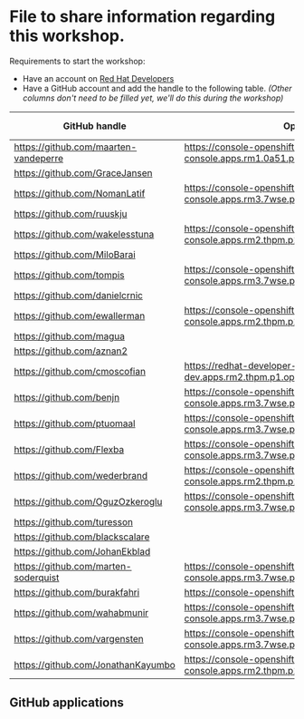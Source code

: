 # File to share information regarding this workshop.

Requirements to start the workshop:

* Have an account on [Red Hat Developers](https://developers.redhat.com)
* Have a GitHub account and add the handle to the following table.
  _(Other columns don't need to be filled yet, we'll do this during the workshop)_

| GitHub handle                         | OpenShift cluster basedomain                                                                                 | GitHub App |
|---------------------------------------|--------------------------------------------------------------------------------------------------------------|------------|
| https://github.com/maarten-vandeperre | https://console-openshift-console.apps.rm1.0a51.p1.openshiftapps.com/api/auth/github/handler/frame           | app-0      |
| https://github.com/GraceJansen        |                                                                                                              | app-0      |
| https://github.com/NomanLatif         | https://console-openshift-console.apps.rm3.7wse.p1.openshiftapps.com/api/auth/github/handler/frame           | app-0      |
| https://github.com/ruuskju            |                                                                                                              | app-0      |
| https://github.com/wakelesstuna       | https://console-openshift-console.apps.rm2.thpm.p1.openshiftapps.com/api/auth/github/handler/frame           | app-0      |
| https://github.com/MiloBarai          |                                                                                                              | app-0      |
| https://github.com/tompis             | https://console-openshift-console.apps.rm3.7wse.p1.openshiftapps.com/api/auth/github/handler/frame           | app-0      |
| https://github.com/danielcrnic        |                                                                                                              | app-0      |
| https://github.com/ewallerman         | https://console-openshift-console.apps.rm2.thpm.p1.openshiftapps.com/api/auth/github/handler/frame           | app-0      |
| https://github.com/magua              |                                                                                                              | app-1      |
| https://github.com/aznan2             |                                                                                                              | app-1      |
| https://github.com/cmoscofian         | https://redhat-developer-hub-cmoscofian-dev.apps.rm2.thpm.p1.openshiftapps.com/api/auth/github/handler/frame | app-1      |
| https://github.com/benjn              | https://console-openshift-console.apps.rm3.7wse.p1.openshiftapps.com/api/auth/github/handler/frame           | app-1      |
| https://github.com/ptuomaal           | https://console-openshift-console.apps.rm3.7wse.p1.openshiftapps.com/api/auth/github/handler/frame           | app-1      |
| https://github.com/Flexba             | https://console-openshift-console.apps.rm3.7wse.p1.openshiftapps.com/api/auth/github/handler/frame           | app-1      |
| https://github.com/wederbrand         | https://console-openshift-console.apps.rm2.thpm.p1.openshiftapps.com/api/auth/github/handler/frame           | app-1      |
| https://github.com/OguzOzkeroglu      | https://console-openshift-console.apps.rm3.7wse.p1.openshiftapps.com/api/auth/github/handler/frame           | app-1      |
| https://github.com/turesson           |                                                                                                              | app-1      |
| https://github.com/blackscalare       |                                                                                                              | app-2      |
| https://github.com/JohanEkblad        |                                                                                                              | app-2      |
| https://github.com/marten-soderquist  | https://console-openshift-console.apps.rm3.7wse.p1.openshiftapps.com/api/auth/github/handler/frame           | app-2      |
| https://github.com/burakfahri         | https://console-openshift-console.apps.rm3.7wse.p1.openshiftapps.com                                         | app-2      |
| https://github.com/wahabmunir         | https://console-openshift-console.apps.rm3.7wse.p1.openshiftapps.com/api/auth/github/handler/frame           | app-2      |
| https://github.com/vargensten         | https://console-openshift-console.apps.rm3.7wse.p1.openshiftapps.com/api/auth/github/handler/frame           | app-2      |
| https://github.com/JonathanKayumbo    | https://console-openshift-console.apps.rm2.thpm.p1.openshiftapps.com/api/auth/github/handler/frame           | app-2      |

## GitHub applications
